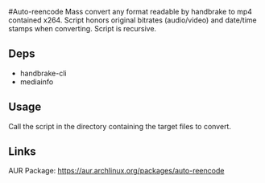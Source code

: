 #Auto-reencode
Mass convert any format readable by handbrake to mp4 contained x264. Script honors original bitrates (audio/video) and date/time stamps when converting. Script is recursive.

## Deps
* handbrake-cli
* mediainfo

## Usage
Call the script in the directory containing the target files to convert.

## Links
AUR Package: https://aur.archlinux.org/packages/auto-reencode
